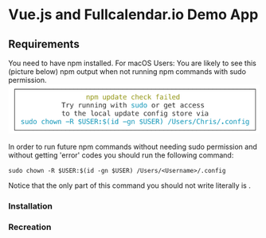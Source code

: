 # Vue.js and Fullcalendar.io Demo App

## Requirements
You need to have npm installed. For macOS Users: You are likely to see this (picture below) npm output when not running npm commands with sudo permission.
![Image of npm update check failed](/images/npm_update_check_failed.png)

In order to run future npm commands without needing sudo permission and without getting 'error' codes you should run the following command:
```
sudo chown -R $USER:$(id -gn $USER) /Users/<Username>/.config
```
Notice that the only part of this command you should not write literally is <Username>.

### Installation

### Recreation
